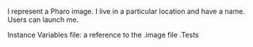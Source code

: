 I represent a Pharo image. I live in a particular location and have a name. Users can launch me.

Instance Variables
	file:		a reference to the .image file
.Tests